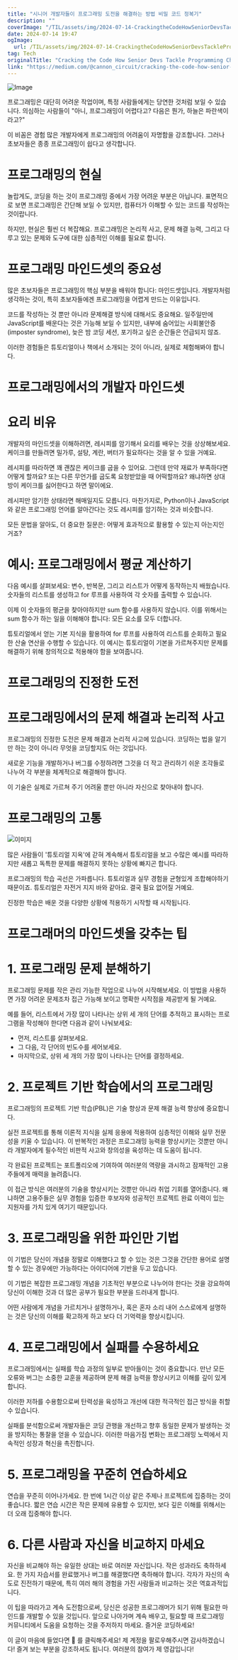 ```yaml
---
title: "시니어 개발자들이 프로그래밍 도전을 해결하는 방법 비밀 코드 정복기"
description: ""
coverImage: "/TIL/assets/img/2024-07-14-CrackingtheCodeHowSeniorDevsTackleProgrammingChallenges_0.png"
date: 2024-07-14 19:47
ogImage: 
  url: /TIL/assets/img/2024-07-14-CrackingtheCodeHowSeniorDevsTackleProgrammingChallenges_0.png
tag: Tech
originalTitle: "Cracking the Code How Senior Devs Tackle Programming Challenges"
link: "https://medium.com/@cannon_circuit/cracking-the-code-how-senior-devs-tackle-programming-challenges-b22ed748d866"
---
```




![Image](/TIL/assets/img/2024-07-14-CrackingtheCodeHowSeniorDevsTackleProgrammingChallenges_0.png)

프로그래밍은 대단히 어려운 작업이며, 특정 사람들에게는 당연한 것처럼 보일 수 있습니다. 의심하는 사람들이 "아니, 프로그래밍이 어렵다고? 다음은 뭔가, 하늘은 파란색이라고?"

이 비꼼은 경험 많은 개발자에게 프로그래밍의 어려움이 자명함을 강조합니다. 그러나 초보자들은 종종 프로그래밍이 쉽다고 생각합니다.

# 프로그래밍의 현실


<!-- TIL 수평 -->
<ins class="adsbygoogle"
     style="display:block"
     data-ad-client="ca-pub-4877378276818686"
     data-ad-slot="1549334788"
     data-ad-format="auto"
     data-full-width-responsive="true"></ins>
<script>
(adsbygoogle = window.adsbygoogle || []).push({});
</script>

놀랍게도, 코딩을 하는 것이 프로그래밍 중에서 가장 어려운 부분은 아닙니다. 표면적으로 보면 프로그래밍은 간단해 보일 수 있지만, 컴퓨터가 이해할 수 있는 코드를 작성하는 것이랍니다.

하지만, 현실은 훨씬 더 복잡해요. 프로그래밍은 논리적 사고, 문제 해결 능력, 그리고 다루고 있는 문제와 도구에 대한 심층적인 이해를 필요로 합니다.

# 프로그래밍 마인드셋의 중요성

많은 초보자들은 프로그래밍의 핵심 부분을 배워야 합니다: 마인드셋입니다. 개발자처럼 생각하는 것이, 특히 초보자들에겐 프로그래밍을 어렵게 만드는 이유입니다.

<!-- TIL 수평 -->
<ins class="adsbygoogle"
     style="display:block"
     data-ad-client="ca-pub-4877378276818686"
     data-ad-slot="1549334788"
     data-ad-format="auto"
     data-full-width-responsive="true"></ins>
<script>
(adsbygoogle = window.adsbygoogle || []).push({});
</script>

코드를 작성하는 것 뿐만 아니라 문제해결 방식에 대해서도 중요해요. 일주일만에 JavaScript를 배운다는 것은 가능해 보일 수 있지만, 내부에 숨어있는 사회불안증(imposter syndrome), 늦은 밤 코딩 세션, 포기하고 싶은 순간들은 언급되지 않죠.

이러한 경험들은 튜토리얼이나 책에서 소개되는 것이 아니라, 실제로 체험해봐야 합니다.

# 프로그래밍에서의 개발자 마인드셋

# 요리 비유

<!-- TIL 수평 -->
<ins class="adsbygoogle"
     style="display:block"
     data-ad-client="ca-pub-4877378276818686"
     data-ad-slot="1549334788"
     data-ad-format="auto"
     data-full-width-responsive="true"></ins>
<script>
(adsbygoogle = window.adsbygoogle || []).push({});
</script>

개발자의 마인드셋을 이해하려면, 레시피를 암기해서 요리를 배우는 것을 상상해보세요. 케이크를 만들려면 밀가루, 설탕, 계란, 버터가 필요하다는 것을 알 수 있을 거예요.

레시피를 따라하면 꽤 괜찮은 케이크를 굽을 수 있어요. 그런데 만약 재료가 부족하다면 어떻게 할까요? 또는 다른 무언가를 굽도록 요청받았을 때 어떡할까요? 왜냐하면 상대방이 케이크를 싫어한다고 하면 말이에요.

레시피만 암기한 상태라면 해매일지도 모릅니다. 마찬가지로, Python이나 JavaScript와 같은 프로그래밍 언어를 알아간다는 것도 레시피를 암기하는 것과 비슷합니다.

모든 문법을 알아도, 더 중요한 질문은: 어떻게 효과적으로 활용할 수 있는지 아는지인 거죠?

<!-- TIL 수평 -->
<ins class="adsbygoogle"
     style="display:block"
     data-ad-client="ca-pub-4877378276818686"
     data-ad-slot="1549334788"
     data-ad-format="auto"
     data-full-width-responsive="true"></ins>
<script>
(adsbygoogle = window.adsbygoogle || []).push({});
</script>

# 예시: 프로그래밍에서 평균 계산하기

다음 예시를 살펴보세요: 변수, 반복문, 그리고 리스트가 어떻게 동작하는지 배웠습니다. 숫자들의 리스트를 생성하고 for 루프를 사용하여 각 숫자를 출력할 수 있습니다.

이제 이 숫자들의 평균을 찾아야하지만 sum 함수를 사용하지 않습니다. 이를 위해서는 sum 함수가 하는 일을 이해해야 합니다: 모든 요소를 모두 더합니다.

튜토리얼에서 얻는 기본 지식을 활용하여 for 루프를 사용하여 리스트를 순회하고 필요한 산술 연산을 수행할 수 있습니다. 이 예시는 튜토리얼이 기본을 가르쳐주지만 문제를 해결하기 위해 창의적으로 적용해야 함을 보여줍니다.

<!-- TIL 수평 -->
<ins class="adsbygoogle"
     style="display:block"
     data-ad-client="ca-pub-4877378276818686"
     data-ad-slot="1549334788"
     data-ad-format="auto"
     data-full-width-responsive="true"></ins>
<script>
(adsbygoogle = window.adsbygoogle || []).push({});
</script>

# 프로그래밍의 진정한 도전

# 프로그래밍에서의 문제 해결과 논리적 사고

프로그래밍의 진정한 도전은 문제 해결과 논리적 사고에 있습니다. 코딩하는 법을 알기만 하는 것이 아니라 무엇을 코딩할지도 아는 것입니다.

새로운 기능을 개발하거나 버그를 수정하려면 그것을 더 작고 관리하기 쉬운 조각들로 나누어 각 부분을 체계적으로 해결해야 합니다.

<!-- TIL 수평 -->
<ins class="adsbygoogle"
     style="display:block"
     data-ad-client="ca-pub-4877378276818686"
     data-ad-slot="1549334788"
     data-ad-format="auto"
     data-full-width-responsive="true"></ins>
<script>
(adsbygoogle = window.adsbygoogle || []).push({});
</script>

이 기술은 실제로 가르쳐 주기 어려울 뿐만 아니라 자신으로 찾아내야 합니다.

# 프로그래밍의 고통

![이미지](/TIL/assets/img/2024-07-14-CrackingtheCodeHowSeniorDevsTackleProgrammingChallenges_1.png)

많은 사람들이 '튜토리얼 지옥'에 갇혀 계속해서 튜토리얼을 보고 수많은 예시를 따라하지만 새롭고 독특한 문제를 해결하지 못하는 상황에 빠지곤 합니다.

<!-- TIL 수평 -->
<ins class="adsbygoogle"
     style="display:block"
     data-ad-client="ca-pub-4877378276818686"
     data-ad-slot="1549334788"
     data-ad-format="auto"
     data-full-width-responsive="true"></ins>
<script>
(adsbygoogle = window.adsbygoogle || []).push({});
</script>

프로그래밍의 학습 곡선은 가파릅니다. 튜토리얼과 실무 경험을 균형있게 조합해야하기 때문이죠. 튜토리얼은 자전거 지지 바와 같아요. 결국 필요 없어질 거예요.

진정한 학습은 배운 것을 다양한 상황에 적용하기 시작할 때 시작됩니다.

# 프로그래머의 마인드셋을 갖추는 팁

# 1. 프로그래밍 문제 분해하기

<!-- TIL 수평 -->
<ins class="adsbygoogle"
     style="display:block"
     data-ad-client="ca-pub-4877378276818686"
     data-ad-slot="1549334788"
     data-ad-format="auto"
     data-full-width-responsive="true"></ins>
<script>
(adsbygoogle = window.adsbygoogle || []).push({});
</script>

프로그래밍 문제를 작은 관리 가능한 작업으로 나누어 시작해보세요. 이 방법을 사용하면 가장 어려운 문제조차 접근 가능해 보이고 명확한 시작점을 제공받게 될 거예요.

예를 들어, 리스트에서 가장 많이 나타나는 상위 세 개의 단어를 추적하고 표시하는 프로그램을 작성해야 한다면 다음과 같이 나눠보세요:

- 먼저, 리스트를 살펴보세요.
- 그 다음, 각 단어의 빈도수를 세어보세요.
- 마지막으로, 상위 세 개의 가장 많이 나타나는 단어를 결정하세요.

# 2. 프로젝트 기반 학습에서의 프로그래밍

<!-- TIL 수평 -->
<ins class="adsbygoogle"
     style="display:block"
     data-ad-client="ca-pub-4877378276818686"
     data-ad-slot="1549334788"
     data-ad-format="auto"
     data-full-width-responsive="true"></ins>
<script>
(adsbygoogle = window.adsbygoogle || []).push({});
</script>

프로그래밍의 프로젝트 기반 학습(PBL)은 기술 향상과 문제 해결 능력 향상에 중요합니다.

실전 프로젝트를 통해 이론적 지식을 실제 응용에 적용하여 심층적인 이해와 실무 전문성을 키울 수 있습니다. 이 반복적인 과정은 프로그래밍 능력을 향상시키는 것뿐만 아니라 개발자에게 필수적인 비판적 사고와 창의성을 육성하는 데 도움이 됩니다.

각 완료된 프로젝트는 포트폴리오에 기여하여 여러분의 역량을 과시하고 잠재적인 고용주들에게 매력을 늘려줍니다.

이 접근 방식은 여러분의 기술을 향상시키는 것뿐만 아니라 취업 기회를 열어줍니다. 왜냐하면 고용주들은 실무 경험을 입증한 후보자와 성공적인 프로젝트 완료 이력이 있는 지원자를 가치 있게 여기기 때문입니다.

<!-- TIL 수평 -->
<ins class="adsbygoogle"
     style="display:block"
     data-ad-client="ca-pub-4877378276818686"
     data-ad-slot="1549334788"
     data-ad-format="auto"
     data-full-width-responsive="true"></ins>
<script>
(adsbygoogle = window.adsbygoogle || []).push({});
</script>

# 3. 프로그래밍을 위한 파인만 기법

이 기법은 당신이 개념을 정말로 이해했다고 할 수 있는 것은 그것을 간단한 용어로 설명할 수 있는 경우에만 가능하다는 아이디어에 기반을 두고 있습니다.

이 기법은 복잡한 프로그래밍 개념을 기초적인 부분으로 나누어야 한다는 것을 강요하여 당신이 이해한 것과 더 많은 공부가 필요한 부분을 드러내게 합니다.

어떤 사람에게 개념을 가르치거나 설명하거나, 혹은 혼자 소리 내어 스스로에게 설명하는 것은 당신의 이해를 확고하게 하고 보다 더 기억력을 향상시킵니다.

<!-- TIL 수평 -->
<ins class="adsbygoogle"
     style="display:block"
     data-ad-client="ca-pub-4877378276818686"
     data-ad-slot="1549334788"
     data-ad-format="auto"
     data-full-width-responsive="true"></ins>
<script>
(adsbygoogle = window.adsbygoogle || []).push({});
</script>

# 4. 프로그래밍에서 실패를 수용하세요

프로그래밍에서는 실패를 학습 과정의 일부로 받아들이는 것이 중요합니다. 만난 모든 오류와 버그는 소중한 교훈을 제공하며 문제 해결 능력을 향상시키고 이해를 깊이 있게 합니다.

이러한 저하를 수용함으로써 탄력성을 육성하고 개선에 대한 적극적인 접근 방식을 취할 수 있습니다.

실패를 분석함으로써 개발자들은 코딩 관행을 개선하고 향후 동일한 문제가 발생하는 것을 방지하는 통찰을 얻을 수 있습니다. 이러한 마음가짐 변화는 프로그래밍 노력에서 지속적인 성장과 혁신을 촉진합니다.

<!-- TIL 수평 -->
<ins class="adsbygoogle"
     style="display:block"
     data-ad-client="ca-pub-4877378276818686"
     data-ad-slot="1549334788"
     data-ad-format="auto"
     data-full-width-responsive="true"></ins>
<script>
(adsbygoogle = window.adsbygoogle || []).push({});
</script>

# 5. 프로그래밍을 꾸준히 연습하세요

연습을 꾸준히 이어나가세요. 한 번에 1시간 이상 같은 주제나 프로젝트에 집중하는 것이 좋습니다. 짧은 연습 시간은 작은 문제에 유용할 수 있지만, 보다 깊은 이해를 위해서는 더 오래 집중해야 합니다.

# 6. 다른 사람과 자신을 비교하지 마세요

자신을 비교해야 하는 유일한 상대는 바로 여러분 자신입니다. 작은 성과라도 축하하세요. 한 가지 자습서를 완료했거나 버그를 해결했다면 축하해야 합니다. 각자가 자신의 속도로 진전하기 때문에, 특히 여러 해의 경험을 가진 사람들과 비교하는 것은 역효과적입니다.

<!-- TIL 수평 -->
<ins class="adsbygoogle"
     style="display:block"
     data-ad-client="ca-pub-4877378276818686"
     data-ad-slot="1549334788"
     data-ad-format="auto"
     data-full-width-responsive="true"></ins>
<script>
(adsbygoogle = window.adsbygoogle || []).push({});
</script>

이 팁을 따라가고 계속 도전함으로써, 당신은 성공한 프로그래머가 되기 위해 필요한 마인드를 개발할 수 있을 것입니다. 앞으로 나아가며 계속 배우고, 필요할 때 프로그래밍 커뮤니티에서 도움을 요청하는 것을 주저하지 마세요. 즐거운 코딩하세요!

이 글이 마음에 들었다면 👏 를 클릭해주세요! 제 계정을 팔로우해주시면 감사하겠습니다! 즐겨 보는 부분을 강조하셔도 됩니다. 여러분의 참여가 제 영감입니다!